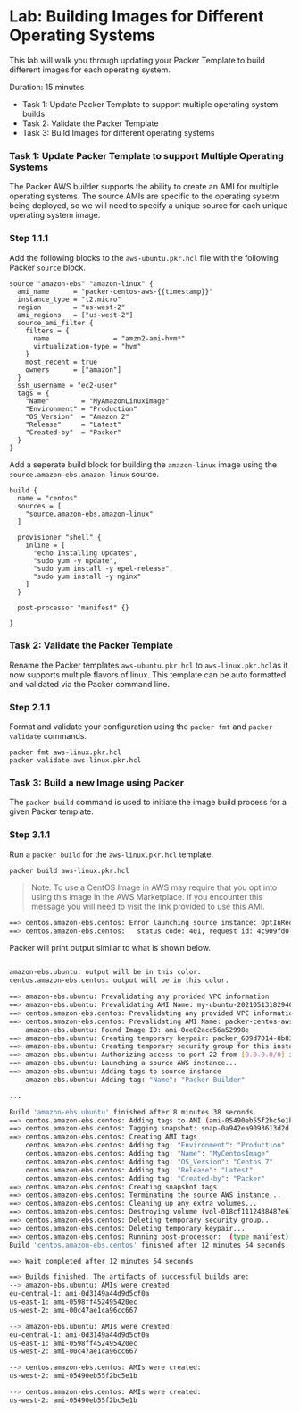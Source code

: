 # Lab: Building Images for Different Operating Systems
This lab will walk you through updating your Packer Template to build different images for each operating system.

Duration: 15 minutes

- Task 1: Update Packer Template to support multiple operating system builds
- Task 2: Validate the Packer Template
- Task 3: Build Images for different operating systems

### Task 1: Update Packer Template to support Multiple Operating Systems
The Packer AWS builder supports the ability to create an AMI for multiple operating systems.  The source AMIs are specific to the operating sysetm being deployed, so we will need to specify a unique source for each unique operating system image.

### Step 1.1.1

Add the following blocks to the `aws-ubuntu.pkr.hcl` file with the following Packer `source` block.

```hcl
source "amazon-ebs" "amazon-linux" {
  ami_name      = "packer-centos-aws-{{timestamp}}"
  instance_type = "t2.micro"
  region        = "us-west-2"
  ami_regions   = ["us-west-2"]
  source_ami_filter {
    filters = {
      name                = "amzn2-ami-hvm*"
      virtualization-type = "hvm"
    }
    most_recent = true
    owners      = ["amazon"]
  }
  ssh_username = "ec2-user"
  tags = {
    "Name"        = "MyAmazonLinuxImage"
    "Environment" = "Production"
    "OS_Version"  = "Amazon 2"
    "Release"     = "Latest"
    "Created-by"  = "Packer"
  }
}
```

Add a seperate build block for building the `amazon-linux` image using the `source.amazon-ebs.amazon-linux` source.

```hcl
build {
  name = "centos"
  sources = [
    "source.amazon-ebs.amazon-linux"
  ]

  provisioner "shell" {
    inline = [
      "echo Installing Updates",
      "sudo yum -y update",
      "sudo yum install -y epel-release",
      "sudo yum install -y nginx"
    ]
  }

  post-processor "manifest" {}

}
```

### Task 2: Validate the Packer Template
Rename the Packer templates `aws-ubuntu.pkr.hcl` to `aws-linux.pkr.hcl`as it now supports multiple flavors of linux.  This template can be auto formatted and validated via the Packer command line.

### Step 2.1.1

Format and validate your configuration using the `packer fmt` and `packer validate` commands.

```shell
packer fmt aws-linux.pkr.hcl 
packer validate aws-linux.pkr.hcl
```

### Task 3: Build a new Image using Packer
The `packer build` command is used to initiate the image build process for a given Packer template.

### Step 3.1.1
Run a `packer build` for the `aws-linux.pkr.hcl` template.

```shell
packer build aws-linux.pkr.hcl
```

> Note: To use a CentOS Image in AWS may require that you opt into using this image in the AWS Marketplace.  If you encounter this message you will need to visit the link provided to use this AMI.

```bash
==> centos.amazon-ebs.centos: Error launching source instance: OptInRequired: In order to use this AWS Marketplace product you need to accept terms and subscribe. To do so please visit https://aws.amazon.com/marketplace/pp?sku=bz4vuply68xrif53movwbkpnl
==> centos.amazon-ebs.centos:   status code: 401, request id: 4c909fd0-5f95-4a4c-889f-910bd54a3e79
```

Packer will print output similar to what is shown below.

```bash

amazon-ebs.ubuntu: output will be in this color.
centos.amazon-ebs.centos: output will be in this color.

==> amazon-ebs.ubuntu: Prevalidating any provided VPC information
==> amazon-ebs.ubuntu: Prevalidating AMI Name: my-ubuntu-20210513182940
==> centos.amazon-ebs.centos: Prevalidating any provided VPC information
==> centos.amazon-ebs.centos: Prevalidating AMI Name: packer-centos-aws-1620930580
    amazon-ebs.ubuntu: Found Image ID: ami-0ee02acd56a52998e
==> amazon-ebs.ubuntu: Creating temporary keypair: packer_609d7014-8b83-6e71-7598-8e59c15dc2ee
==> amazon-ebs.ubuntu: Creating temporary security group for this instance: packer_609d7016-f3d1-e50d-4f59-6b134dac59a5
==> amazon-ebs.ubuntu: Authorizing access to port 22 from [0.0.0.0/0] in the temporary security groups...
==> amazon-ebs.ubuntu: Launching a source AWS instance...
==> amazon-ebs.ubuntu: Adding tags to source instance
    amazon-ebs.ubuntu: Adding tag: "Name": "Packer Builder"

...

Build 'amazon-ebs.ubuntu' finished after 8 minutes 38 seconds.
==> centos.amazon-ebs.centos: Adding tags to AMI (ami-05490eb55f2bc5e1b)...
==> centos.amazon-ebs.centos: Tagging snapshot: snap-0a942ea9093613d2d
==> centos.amazon-ebs.centos: Creating AMI tags
    centos.amazon-ebs.centos: Adding tag: "Environment": "Production"
    centos.amazon-ebs.centos: Adding tag: "Name": "MyCentosImage"
    centos.amazon-ebs.centos: Adding tag: "OS_Version": "Centos 7"
    centos.amazon-ebs.centos: Adding tag: "Release": "Latest"
    centos.amazon-ebs.centos: Adding tag: "Created-by": "Packer"
==> centos.amazon-ebs.centos: Creating snapshot tags
==> centos.amazon-ebs.centos: Terminating the source AWS instance...
==> centos.amazon-ebs.centos: Cleaning up any extra volumes...
==> centos.amazon-ebs.centos: Destroying volume (vol-018cf1112438487e6)...
==> centos.amazon-ebs.centos: Deleting temporary security group...
==> centos.amazon-ebs.centos: Deleting temporary keypair...
==> centos.amazon-ebs.centos: Running post-processor:  (type manifest)
Build 'centos.amazon-ebs.centos' finished after 12 minutes 54 seconds.

==> Wait completed after 12 minutes 54 seconds

==> Builds finished. The artifacts of successful builds are:
--> amazon-ebs.ubuntu: AMIs were created:
eu-central-1: ami-0d3149a44d9d5cf0a
us-east-1: ami-0598ff452495420ec
us-west-2: ami-00c47ae1ca96cc667

--> amazon-ebs.ubuntu: AMIs were created:
eu-central-1: ami-0d3149a44d9d5cf0a
us-east-1: ami-0598ff452495420ec
us-west-2: ami-00c47ae1ca96cc667

--> centos.amazon-ebs.centos: AMIs were created:
us-west-2: ami-05490eb55f2bc5e1b

--> centos.amazon-ebs.centos: AMIs were created:
us-west-2: ami-05490eb55f2bc5e1b
```
